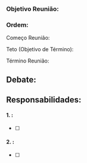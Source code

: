 ### Objetivo Reunião:

### Ordem:
Começo Reunião: 

Teto (Objetivo de Término): 

Término Reunião: 
## Debate:

## Responsabilidades:
#### 1. :
- [ ] 
#### 2. :
- [ ] 
